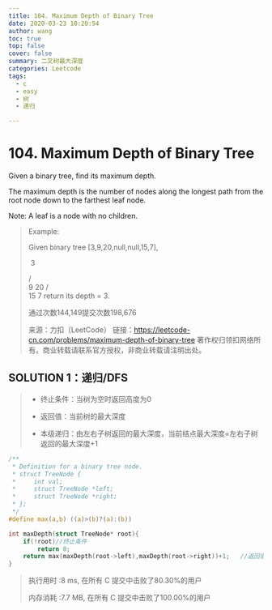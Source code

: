 ```yaml
---
title: 104. Maximum Depth of Binary Tree
date: 2020-03-23 10:20:54
author: wang
toc: true
top: false
cover: false
summary: 二叉树最大深度
categories: Leetcode
tags:
  - c
  - easy
  - 树
  - 递归

---
```


# 104. Maximum Depth of Binary Tree

Given a binary tree, find its maximum depth.

The maximum depth is the number of nodes along the longest path from the root node down to the farthest leaf node.

Note: A leaf is a node with no children.



> Example:
>
> Given binary tree [3,9,20,null,null,15,7],
> 
> ​	3
> 
>    / \
>   9  20
>    /  \
>    15   7
> return its depth = 3.
> 
>通过次数144,149提交次数198,676
>
> 来源：力扣（LeetCode）
>链接：https://leetcode-cn.com/problems/maximum-depth-of-binary-tree
> 著作权归领扣网络所有。商业转载请联系官方授权，非商业转载请注明出处。

## SOLUTION 1：递归/DFS

> * 终止条件：当树为空时返回高度为0
>
> * 返回值：当前树的最大深度
>
> * 本级递归：由左右子树返回的最大深度，当前结点最大深度=左右子树返回的最大深度+1

```c
/**
 * Definition for a binary tree node.
 * struct TreeNode {
 *     int val;
 *     struct TreeNode *left;
 *     struct TreeNode *right;
 * };
 */
#define max(a,b) ((a)>(b)?(a):(b))

int maxDepth(struct TreeNode* root){
    if(!root)//终止条件
    	return 0;
    return max(maxDepth(root->left),maxDepth(root->right))+1;	//返回值   本级递归
}
```

> 执行用时 :8 ms, 在所有 C 提交中击败了80.30%的用户
>
> 内存消耗 :7.7 MB, 在所有 C 提交中击败了100.00%的用户

